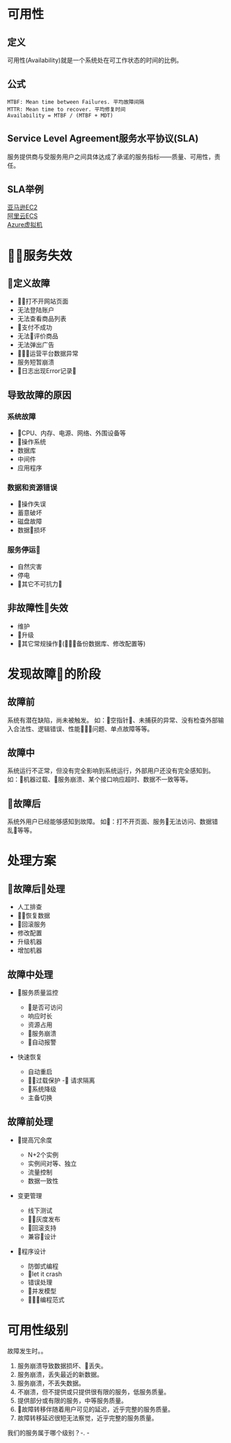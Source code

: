 # 可用性

## 定义
可用性(Availability)就是一个系统处在可工作状态的时间的比例。

## 公式
```
MTBF: Mean time between Failures. 平均故障间隔
MTTR: Mean time to recover. 平均修复时间
Availability = MTBF / (MTBF + MDT)
```

## Service Level Agreement服务水平协议(SLA)
服务提供商与受服务用户之间具体达成了承诺的服务指标——质量、可用性，责任。

## SLA举例
[亚马逊EC2](https://aws.amazon.com/cn/ec2/sla/)  
[阿里云ECS](https://help.aliyun.com/knowledge_detail/40683.html)  
[Azure虚拟机](https://azure.microsoft.com/en-us/support/legal/sla/virtual-machines/v1_6/)  

# 服务失效

## 定义故障
- 打不开网站页面
- 无法登陆账户
- 无法查看商品列表
- 支付不成功
- 无法评价商品
- 无法弹出广告
- 运营平台数据异常
- 服务短暂崩溃
- 日志出现Error记录

## 导致故障的原因
### 系统故障
- CPU、内存、电源、网络、外围设备等
- 操作系统
- 数据库
- 中间件
- 应用程序
### 数据和资源错误
- 操作失误
- 蓄意破坏
- 磁盘故障
- 数据损坏
### 服务停运
- 自然灾害
- 停电
- 其它不可抗力

## 非故障性失效
- 维护
- 升级
- 其它常规操作(备份数据库、修改配置等)

# 发现故障的阶段

## 故障前
系统有潜在缺陷，尚未被触发。
如：空指针、未捕获的异常、没有检查外部输入合法性、逻辑错误、性能问题、单点故障等等。

## 故障中
系统运行不正常，但没有完全影响到系统运行，外部用户还没有完全感知到。
如：机器过载、服务崩溃、某个接口响应超时、数据不一致等等。

## 故障后
系统外用户已经能够感知到故障。
如：打不开页面、服务无法访问、数据错乱等等。

# 处理方案

## 故障后处理
- 人工排查
- 恢复数据
- 回滚服务
- 修改配置
- 升级机器
- 增加机器

## 故障中处理
- 服务质量监控
    - 是否可访问
    - 响应时长
    - 资源占用
    - 服务崩溃
    - 自动报警

- 快速恢复
    - 自动重启
    - 过载保护
    - 请求隔离
    - 系统降级
    - 主备切换

## 故障前处理
- 提高冗余度
    - N+2个实例
    - 实例间对等、独立
    - 流量控制
    - 数据一致性

- 变更管理
    - 线下测试
    - 灰度发布
    - 回滚支持
    - 兼容设计

- 程序设计
    - 防御式编程
    - let it crash
    - 错误处理
    - 并发模型
    - 编程范式

# 可用性级别

故障发生时。。

1. 服务崩溃导致数据损坏、丢失。
2. 服务崩溃，丢失最近的新数据。
3. 服务崩溃，不丢失数据。
4. 不崩溃，但不提供或只提供很有限的服务，低服务质量。
5. 提供部分或有限的服务，中等服务质量。
6. 故障转移伴随着用户可见的延迟，近乎完整的服务质量。
7. 故障转移延迟很短无法察觉，近乎完整的服务质量。

我们的服务属于哪个级别？-. -